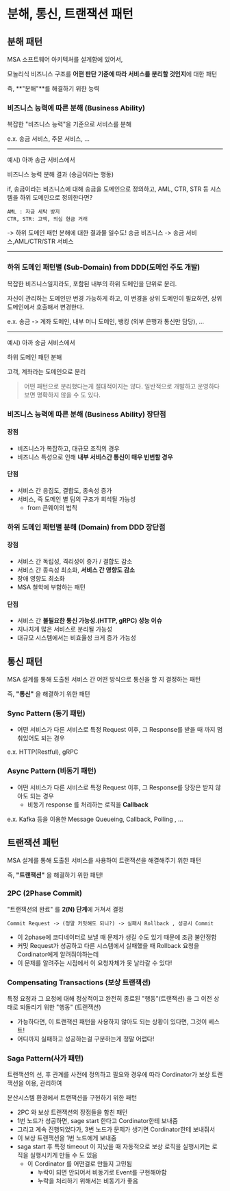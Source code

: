 # 분해, 통신, 트랜잭션 패턴

## 분해 패턴 

MSA 소프트웨어 아키텍처를 설계함에 있어서,

모놀리식 비즈니스 구조를 **어떤 판단 기준에 따라 서비스를 분리할 것인지**에 대한 패턴

즉, **"분해"**를 해결하기 위한 능력

### 비즈니스 능력에 따른 분해 (Business Ability)
복잡한 "비즈니스 능력"을 기준으로 서비스를 분해 

e.x. 송금 서비스, 주문 서비스, ...

---
예시) 아까 송금 서비스에서

비즈니스 능력 분해 결과 (송금이라는 행동)

if, 송금이라는 비즈니스에 대해 송금을 도메인으로 정의하고, AML, CTR, STR 등 시스템을 하위 도메인으로 정의한다면? 

```text
AML : 자금 세탁 방지
CTR, STR: 고액, 의심 현금 거래
```
-> 하위 도메인 패턴 분해에 대한 결과물 일수도!
송금 비즈니스 -> 송금 서비스,AML/CTR/STR 서비스


---
### 하위 도메인 패턴별 (Sub-Domain) from DDD(도메인 주도 개발)

복잡한 비즈니스일지라도, 포함된 내부의 하위 도메인을 단위로 분리.

자신이 관리하는 도메인만 변경 가능하게 하고, 이 변경을 상위 도메인이 필요하면, 상위도메인에서 호출해서 변경한다.

e.x. 송금 -> 계좌 도메인, 내부 머니 도메인, 뱅킹 (외부 은행과 통신만 담당), ...

---

예시) 아까 송금 서비스에서

하위 도메인 패턴 분해 

고객, 계좌라는 도메인으로 분리



> 어떤 패턴으로 분리했다는게 절대적이지는 않다.
> 일반적으로 개발하고 운영하다보면 명확하지 않을 수 도 있다.



### 비즈니스 능력에 따른 분해 (Business Ability) 장단점

#### 장점
- 비즈니스가 복잡하고, 대규모 조직의 경우
- 비즈니스 특성으로 인해 **내부 서비스간 통신이 매우 빈번할 경우**

#### 단점
- 서비스 간 응집도, 결합도, 종속성 증가
- 서비스, 즉 도메인 별 팀의 구조가 희석될 가능성
  - from 콘웨이의 법칙


### 하위 도메인 패턴별 분해 (Domain) from DDD 장단점

#### 장점
- 서비스 간 독립성, 격리성이 증가 / 결합도 감소
- 서비스 간 종속성 최소화, **서비스 간 영향도 감소**
- 장애 영향도 최소화
- MSA 철학에 부합하는 패턴

#### 단점
- 서비스 간 **불필요한 통신 가능성.(HTTP, gRPC) 성능 이슈**
- 지나치게 많은 서비스로 분리될 가능성
- 대규모 시스템에서는 비효율성 크게 증가 가능성


## 통신 패턴
MSA 설계를 통해 도출된 서비스 간 어떤 방식으로 통신을 할 지 결정하는 패턴 

즉, **"통신"** 을 해결하기 위한 패턴 

### Sync Pattern (동기 패턴)
- 어떤 서비스가 다른 서비스로 특정 Request 이후, 그 Response를 받을 때 까지 멈춰있어도 되는 경우

e.x. HTTP(Restful), gRPC

### Async Pattern (비동기 패턴)
- 어떤 서비스가 다른 서비스로 특정 Request 이후, 그 Response를 당장은 받지 않아도 되는 경우
  - 비동기 response 를 처리하는 로직을 **Callback**

e.x. Kafka 등을 이용한 Message Queueing, Callback, Polling , ...

## 트랜잭션 패턴
MSA 설계를 통해 도출된 서비스를 사용하여 트랜잭션을 해결해주기 위한 패턴

즉, **"트랜잭션"** 을 해결하기 위한 패턴!

### 2PC (2Phase Commit)
"트랜잭션의 완료" 를 **2(N) 단계**에 거쳐서 결정

`Commit Request -> (정말 커밋해도 되니?) -> 실패시 Rollback , 성공시 Commit`

- 이 2phase에 코디네이터로 보낼 때 문제가 생길 수도 있기 때문에 조금 불안정함
- 커밋 Request가 성공하고 다른 시스템에서 실패했을 때 Rollback 요청을 Cordinator에게 알려줘야하는데 
- 이 문제를 알려주는 시점에서 이 요청자체가 못 날라갈 수 있다! 
### Compensating Transactions (보상 트랜잭션)
특정 요청과 그 요청에 대해 정상적이고 완전히 종료된 "행동"(트랜잭션) 을 그 이전 상태로 되돌리기 위한 "행동" (트랜잭션)

- 가능하다면, 이 트랜잭션 패턴을 사용하지 않아도 되는 상황이 있다면, 그것이 베스트! 
- 어디까지 실패하고 성공하는걸 구분하는게 정말 어렵다!

### Saga Pattern(사가 패턴)
트랜잭션의 선, 후 관계를 사전에 정의하고 필요와 경우에 따라 Cordinator가 보상 트랜잭션을 이용, 관리하여

분산시스템 환경에서 트랜잭션을 구현하기 위한 패턴 

- 2PC 와 보상 트랜잭션의 장점들을 합친 패턴
- 1번 노드가 성공하면, sage start 한다고 Cordinator한테 보내줌
- 그리고 계속 진행되었다가, 3번 노드가 문제가 생기면 Cordinator한테 보내줘서
- 이 보상 트랜잭션을 1번 노드에게 보내줌 
- saga start 후 특정 timeout 이 지났을 때 자동적으로 보상 로직을 실행시키는 로직을 실행시키게 만들 수 도 있음
  - 이 Cordinator 를 어떤걸로 만들지 고민됨 
    - 누락이 되면 안되어서 비동기로 Event를 구현해야함 
    - 누락을 처리하기 위해서는 비동기가 좋음 

